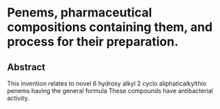 # Penems, pharmaceutical compositions containing them, and process for their preparation.

## Abstract
This invention relates to novel 6 hydroxy alkyl 2 cyclo aliphaticalkylthio penems having the general formula These compounds have antibacterial activity.